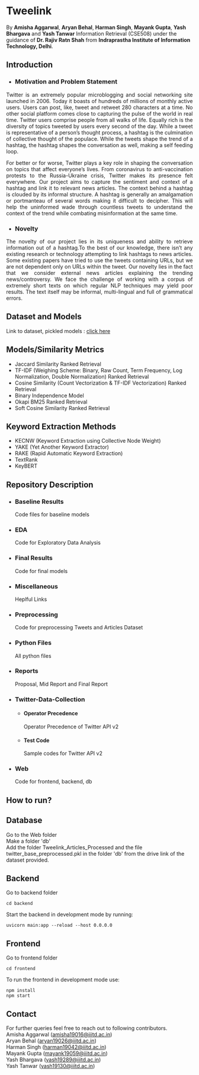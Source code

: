 # Tweelink

By **Amisha Aggarwal**, **Aryan Behal**, **Harman Singh**, **Mayank Gupta**, **Yash Bhargava** and **Yash Tanwar** Information Retrieval (CSE508) under the guidance of **Dr. Rajiv Ratn Shah** from **Indraprastha Institute of Information Technology, Delhi**.

## Introduction
- ### Motivation and Problem Statement
<p align="justify">Twitter is an extremely popular microblogging and social networking site launched in 2006. Today it boasts of hundreds of millions of monthly active users. Users can post, like, tweet and retweet 280 characters at a time. No other social platform comes close to capturing the pulse of the world in real time. Twitter users comprise people from all walks of life. Equally rich is the diversity of topics tweeted by users every second of the day. While a tweet is representative of a person’s thought process, a hashtag is the culmination of collective thought of the populace. While the tweets shape the trend of a hashtag, the hashtag shapes the conversation as well, making a self feeding loop.</p>  
<p align="justify">For better or for worse, Twitter plays a key role in shaping the conversation on topics that affect everyone’s lives. From coronavirus to anti-vaccination protests to the Russia-Ukraine crisis, Twitter makes its presence felt everywhere. Our project aims to capture the sentiment and context of a hashtag and link it to relevant news articles. The context behind a hashtag is clouded by its informal structure. A hashtag is generally an amalgamation or portmanteau of several words making it difficult to decipher. This will help the uninformed wade through countless tweets to understand the context of the trend while combating misinformation at the same time.</p>

- ### Novelty
<p align="justify">The novelty of our project lies in its uniqueness and ability to retrieve information out of a hashtag.To the best of our knowledge, there isn’t any existing research or technology attempting to link hashtags to news articles. Some existing papers have tried to use the tweets containing URLs, but we are not dependent only on URLs within the tweet. Our novelty lies in the fact that we consider external news articles explaining the trending news/controversy. We face the challenge of working with a corpus of extremely short texts on which regular NLP techniques may yield poor results. The text itself may be informal, multi-lingual and full of grammatical errors.</p>

## Dataset and Models
Link to dataset, pickled models : [click here](https://drive.google.com/drive/folders/1mPMliffHTBokYxBhK-4xPJ5c29NxIJAT?usp=sharing)

## Models/Similarity Metrics
- Jaccard Similarity Ranked Retrieval
- TF-IDF (Weighing Scheme: Binary, Raw Count, Term Frequency, Log Normalization, Double Normalization) Ranked Retrieval
- Cosine Similarity (Count Vectorization & TF-IDF Vectorization) Ranked Retrieval
- Binary Independence Model
- Okapi BM25 Ranked Retrieval
- Soft Cosine Similarity Ranked Retrieval

## Keyword Extraction Methods
- KECNW (Keyword Extraction using Collective Node Weight)
- YAKE (Yet Another Keyword Extractor)
- RAKE (Rapid Automatic Keyword Extraction)
- TextRank
- KeyBERT

## Repository Description
- ### Baseline Results
  Code files for baseline models
- ### EDA
  Code for Exploratory Data Analysis
- ### Final Results
  Code for final models
- ### Miscellaneous
  Heplful Links
- ### Preprocessing
  Code for preprocessing Tweets and Articles Dataset
- ### Python Files
  All python files
- ### Reports
  Proposal, Mid Report and Final Report
- ### Twitter-Data-Collection
  - #### Operator Precedence
    Operator Precedence of Twitter API v2
  - #### Test Code
    Sample codes for Twitter API v2
- ### Web
  Code for frontend, backend, db

## How to run?
## Database
Go to the Web folder  
Make a folder 'db'  
Add the folder Tweelink_Articles_Processed and the file twitter_base_preprocessed.pkl in the folder 'db' from the drive link of the dataset provided.

## Backend

Go to backend folder

```
cd backend
```



Start the backend in development mode by running:
```
uvicorn main:app --reload --host 0.0.0.0
```

## Frontend
Go to frontend folder
```
cd frontend

```

To run the frontend in development mode use:
```
npm install
npm start
```

## Contact
For further queries feel free to reach out to following contributors.  
Amisha Aggarwal (amisha19016@iiitd.ac.in)  
Aryan Behal (aryan19026@iiitd.ac.in)  
Harman Singh (harman19042@iiitd.ac.in)  
Mayank Gupta (mayank19059@iiitd.ac.in)  
Yash Bhargava (yash19289@iiitd.ac.in)  
Yash Tanwar (yash19130@iiitd.ac.in)  
